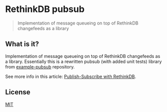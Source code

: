 # RethinkDB pubsub

> Implementation of message queueing on top of RethinkDB changefeeds as a library

## What is it?

Implementation of message queueing on top of RethinkDB changefeeds as a library.
Essentially this is a rewritten pubsub (with added unit tests) library from [example-pubsub](https://github.com/rethinkdb/example-pubsub/tree/master/javascript) repository.

See more info in this article: [Publish-Subscribe with RethinkDB](http://rethinkdb.com/docs/publish-subscribe/javascript/).

## License

[MIT](http://www.opensource.org/licenses/mit-license)
